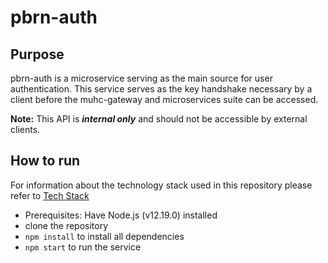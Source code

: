 # pbrn-auth
## Purpose 

pbrn-auth is a microservice serving as the main source for user authentication. This service serves as the key handshake necessary by a client before the muhc-gateway and microservices suite can be accessed.

**Note:** This API is ***internal only*** and should not be accessible by external clients.

## How to run
For information about the technology stack used in this repository please refer to [Tech Stack](https://github.com/MUHC-DP-Project/pbrn-gateway/wiki/Tech-Stack)
- Prerequisites: Have Node.js (v12.19.0) installed
- clone the repository
- `npm install`  to install all dependencies
- `npm start` to run the service
